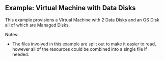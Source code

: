 ## Example: Virtual Machine with Data Disks

This example provisions a Virtual Machine with 2 Data Disks and an OS Disk all of which are Managed Disks.

Notes:

- The files involved in this example are split out to make it easier to read, however all of the resources could be combined into a single file if needed.
